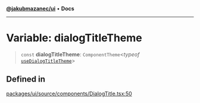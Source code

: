 [**@jakubmazanec/ui**](../README.md) • **Docs**

---

# Variable: dialogTitleTheme

> `const` **dialogTitleTheme**: `ComponentTheme`\<_typeof_
> [`useDialogTitleTheme`](../functions/useDialogTitleTheme.md)\>

## Defined in

[packages/ui/source/components/DialogTitle.tsx:50](https://github.com/jakubmazanec/tools/blob/1c4f0471e4ca7ee64c14124101a8ac795175e9bf/packages/ui/source/components/DialogTitle.tsx#L50)
